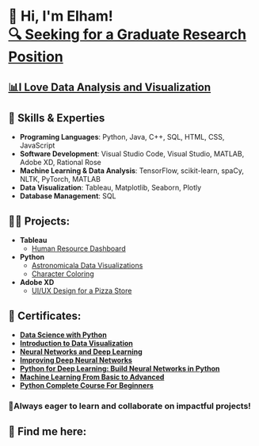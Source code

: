 <h1 >👋 Hi, I'm Elham! <br/><a href="">🔍 Seeking for a Graduate Research Position</a></h1>
<h2><a href=" ">📊I Love Data Analysis and Visualization </a></h2>



<h2>🌟 Skills & Experties</h2>

- <b> Programing Languages</b>: Python, Java, C++, SQL, HTML, CSS, JavaScript
- <b> Software Development</b>: Visual Studio Code, Visual Studio, MATLAB, Adobe XD, Rational Rose
- <b> Machine Learning & Data Analysis</b>: TensorFlow, scikit-learn, spaCy, NLTK, PyTorch, MATLAB
- <b> Data Visualization</b>: Tableau, Matplotlib, Seaborn, Plotly
- <b> Database Management</b>: SQL

<h2>👨‍💻 Projects:</h2> 
  
- <b>Tableau</b>
  - <a href=" ">Human Resource Dashboard</a>
- <b>Python</b>
  - <a href="https://colab.research.google.com/drive/12UonMNaE9Wli-SeIyUyctgqW6pPeZV6c#scrollTo=KDp9egbD0GfJ">Astronomicala Data Visualizations</a>
  - <a href=" ">Character Coloring </a>
- <b>Adobe XD</b>
  - <a href=" ">UI/UX Design for a Pizza Store </a>


<h2>📑 Certificates:</h2> 

  - <b> <a href="https://simpli-web.app.link/e/KrovtWlouMb ">  Data Science with Python </a> </b>
  - <b> <a href="https://www.coursera.org/account/accomplishments/certificate/2KNRPKAP2KD4 ">  Introduction to Data Visualization </a> </b>
  - <b> <a href="https://www.coursera.org/account/accomplishments/certificate/2KNRPKAP2KD4 ">  Neural Networks and Deep Learning </a></b>
  - <b> <a href="https://www.coursera.org/account/accomplishments/certificate/2KNRPKAP2KD4 ">  Improving Deep Neural Networks </a> </b>
  - <b> <a href="https://www.coursera.org/account/accomplishments/certificate/2KNRPKAP2KD4 ">  Python for Deep Learning: Build Neural Networks in Python </a></b>
  - <b> <a href="https://www.coursera.org/account/accomplishments/certificate/2KNRPKAP2KD4 ">  Machine Learning From Basic to Advanced </a> </b>
  - <b> <a href="https://www.coursera.org/account/accomplishments/certificate/2KNRPKAP2KD4 ">  Python Complete Course For Beginners </a> </b>


<h3>🚀Always eager to learn and collaborate on impactful projects!</h3>

<h2> 🤳 Find me here:</h2>

